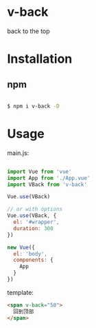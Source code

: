 # v-back

back to the top

# Installation

## npm

```bash

$ npm i v-back -D

```

# Usage

main.js:

```javascript

import Vue from 'vue'
import App from './App.vue'
import VBack from 'v-back'

Vue.use(VBack)

// or with options
Vue.use(VBack, {
  el: '#wrapper',
  duration: 300
})

new Vue({
  el: 'body',
  components: {
    App
  }
})
```

template:

```html
<span v-back="50">
  回到顶部
</span>
```
